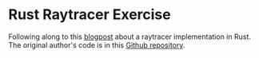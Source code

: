 # Rust Raytracer Exercise

Following along to this [blogpost](https://bheisler.github.io/post/writing-raytracer-in-rust-part-1/) about a raytracer implementation in Rust. The original author's code is in this [Github repository](https://github.com/bheisler/raytracer).

